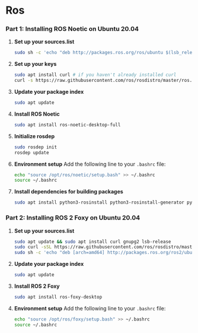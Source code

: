 # Ros

### Part 1: Installing ROS Noetic on Ubuntu 20.04

1. **Set up your sources.list**
   ```bash
   sudo sh -c 'echo "deb http://packages.ros.org/ros/ubuntu $(lsb_release -sc) main" > /etc/apt/sources.list.d/ros-latest.list'
   ```

2. **Set up your keys**
   ```bash
   sudo apt install curl # if you haven't already installed curl
   curl -s https://raw.githubusercontent.com/ros/rosdistro/master/ros.asc | sudo apt-key add -
   ```

3. **Update your package index**
   ```bash
   sudo apt update
   ```

4. **Install ROS Noetic**
   ```bash
   sudo apt install ros-noetic-desktop-full
   ```

5. **Initialize rosdep**
   ```bash
   sudo rosdep init
   rosdep update
   ```

6. **Environment setup**
   Add the following line to your `.bashrc` file:
   ```bash
   echo "source /opt/ros/noetic/setup.bash" >> ~/.bashrc
   source ~/.bashrc
   ```

7. **Install dependencies for building packages**
   ```bash
   sudo apt install python3-rosinstall python3-rosinstall-generator python3-wstool build-essential
   ```

### Part 2: Installing ROS 2 Foxy on Ubuntu 20.04

1. **Set up your sources.list**
   ```bash
   sudo apt update && sudo apt install curl gnupg2 lsb-release
   sudo curl -sSL https://raw.githubusercontent.com/ros/rosdistro/master/ros.asc | sudo apt-key add -
   sudo sh -c 'echo "deb [arch=amd64] http://packages.ros.org/ros2/ubuntu $(lsb_release -cs) main" > /etc/apt/sources.list.d/ros2-latest.list'
   ```

2. **Update your package index**
   ```bash
   sudo apt update
   ```

3. **Install ROS 2 Foxy**
   ```bash
   sudo apt install ros-foxy-desktop
   ```

4. **Environment setup**
   Add the following line to your `.bashrc` file:
   ```bash
   echo "source /opt/ros/foxy/setup.bash" >> ~/.bashrc
   source ~/.bashrc
   ```
